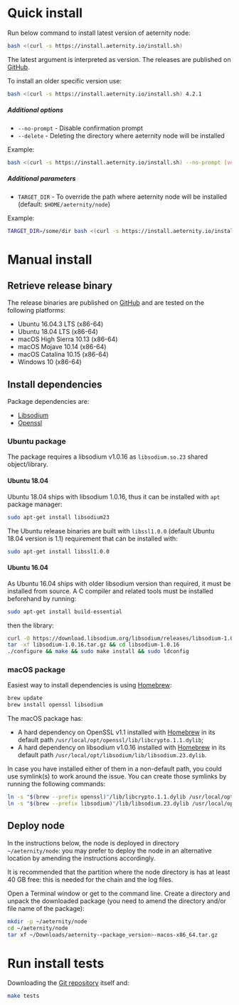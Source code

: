 [releases]: https://github.com/aeternity/aeternity/releases

# Quick install

Run below command to install latest version of aeternity node:
```bash
bash <(curl -s https://install.aeternity.io/install.sh)
```

The latest argument is interpreted as version.
The releases are published on [GitHub][releases].

To install an older specific version use:
```bash
bash <(curl -s https://install.aeternity.io/install.sh) 4.2.1
```

##### Additional options

- `--no-prompt` - Disable confirmation prompt
- `--delete` - Deleting the directory where aeternity node will be installed

Example:

```bash
bash <(curl -s https://install.aeternity.io/install.sh) --no-prompt [version]
```

##### Additional parameters

- `TARGET_DIR` - To override the path where aeternity node will be installed (default: `$HOME/aeternity/node`)

Example:

```bash
TARGET_DIR=/some/dir bash <(curl -s https://install.aeternity.io/install.sh)
```

# Manual install

## Retrieve release binary

The release binaries are published on [GitHub][releases] and are tested on the following platforms:

* Ubuntu 16.04.3 LTS (x86-64)
* Ubuntu 18.04 LTS (x86-64)
* macOS High Sierra 10.13 (x86-64)
* macOS Mojave 10.14 (x86-64)
* macOS Catalina 10.15 (x86-64)
* Windows 10 (x86-64)

## Install dependencies

Package dependencies are:

* [Libsodium](https://download.libsodium.org/doc/)
* [Openssl](https://www.openssl.org)

### Ubuntu package

The package requires a libsodium v1.0.16 as `libsodium.so.23` shared object/library.

#### Ubuntu 18.04

Ubuntu 18.04 ships with libsodium 1.0.16, thus it can be installed with `apt` package manager:

```bash
sudo apt-get install libsodium23
```

The Ubuntu release binaries are built with `libssl1.0.0` (default Ubuntu 18.04 version is 1.1) requirement that can be installed with:

```bash
sudo apt-get install libssl1.0.0
```

#### Ubuntu 16.04

As Ubuntu 16.04 ships with older libsodium version than required, it must be installed from source.
A C compiler and related tools must be installed beforehand by running:

```bash
sudo apt-get install build-essential
```

then the library:

```bash
curl -O https://download.libsodium.org/libsodium/releases/libsodium-1.0.16.tar.gz
tar -xf libsodium-1.0.16.tar.gz && cd libsodium-1.0.16
./configure && make && sudo make install && sudo ldconfig
```

### macOS package

Easiest way to install dependencies is using [Homebrew](https://brew.sh/):
```bash
brew update
brew install openssl libsodium
```

The macOS package has:

* A hard dependency on OpenSSL v1.1 installed with [Homebrew](https://brew.sh/) in its default path `/usr/local/opt/openssl/lib/libcrypto.1.1.dylib`;
* A hard dependency on libsodium v1.0.16 installed with [Homebrew](https://brew.sh/) in its default path `/usr/local/opt/libsodium/lib/libsodium.23.dylib`.

In case you have installed either of them in a non-default path, you could use symlink(s) to work around the issue.
You can create those symlinks by running the following commands:
```bash
ln -s "$(brew --prefix openssl)"/lib/libcrypto.1.1.dylib /usr/local/opt/openssl/lib/libcrypto.1.1.dylib
ln -s "$(brew --prefix libsodium)"/lib/libsodium.23.dylib /usr/local/opt/libsodium/lib/libsodium.23.dylib
```

## Deploy node

In the instructions below, the node is deployed in directory `~/aeternity/node`: you may prefer to deploy the node in an alternative location by amending the instructions accordingly.

It is recommended that the partition where the node directory is has at least 40 GB free: this is needed for the chain and the log files.

Open a Terminal window or get to the command line.
Create a directory and unpack the downloaded package (you need to amend the directory and/or file name of the package):
```bash
mkdir -p ~/aeternity/node
cd ~/aeternity/node
tar xf ~/Downloads/aeternity-<package_version>-macos-x86_64.tar.gz
```

# Run install tests

Downloading the [Git repository](https://github.com/aeternity/installer) itself and:

```bash
make tests
```
